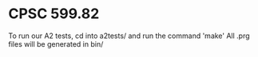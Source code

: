 # CPSC 599.82

To run our A2 tests, cd into a2tests/ and run the command 'make'
All .prg files will be generated in bin/